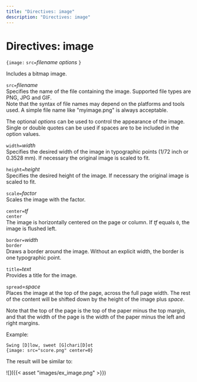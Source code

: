 ```yaml
---
title: "Directives: image"
description: "Directives: image"
---
```


# Directives: image

`{image:` `src=`*filename* _options_ `}`

Includes a bitmap image.

`src=`*filename*  
Specifies the name of the file containing the image. Supported file types are PNG, JPG and GIF.  
Note that the syntax of file names may depend on the platforms and tools used. A simple file name like "myimage.png" is always acceptable. 	

The optional _options_ can be used to control the appearance of the image. Single or double quotes can be used if spaces are to be included in the option values.

`width=`*width*  
Specifies the desired width of the image in typographic points (1/72 inch or 0.3528 mm). If necessary the original image is scaled to fit.

`height=`*height*  
Specifies the desired height of the image. If necessary the original image is scaled to fit.	

`scale=`*factor*  
Scales the image with the factor.	

`center=`*tf*  
`center`  
The image is horizontally centered on the page or column. If _tf_ equals `0`, the image is flushed left.

`border=`*width*  
`border`  
Draws a border around the image. Without an explicit width, the border is one typographic point.

`title=`*text*  
Provides a title for the image.

`spread`=*space*  
Places the image at the top of the page, across the full page width.
The rest of the content will be shifted down by the height of the
image plus *space*.

Note that the top of the page is the top of the paper minus the
top margin, and that the width of the page is the width of the paper
minus the left and right margins.

Example:

    Swing [D]low, sweet [G]chari[D]ot
    {image: src="score.png" center=0}

The result will be similar to:

![]({{< asset "images/ex_image.png" >}})



